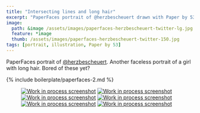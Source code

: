 ```yaml
---
title: "Intersecting lines and long hair"
excerpt: "PaperFaces portrait of @herzbescheuert drawn with Paper by 53 on an iPad."
image: 
  path: &image /assets/images/paperfaces-herzbescheuert-twitter-lg.jpg 
  feature: *image
  thumb: /assets/images/paperfaces-herzbescheuert-twitter-150.jpg
tags: [portrait, illustration, Paper by 53]
---
```


PaperFaces portrait of [@herzbescheuert](http://twitter.com/herzbescheuert). Another faceless portrait of a girl with long hair. Bored of these yet?

{% include boilerplate/paperfaces-2.md %}

<figure class="half">
	<a href="{{ site.url }}/assets/images/paperfaces-herzbescheuert-process-1-lg.jpg"><img src="{{ site.url }}/assets/images/paperfaces-herzbescheuert-process-1-600.jpg" alt="Work in process screenshot"></a>
	<a href="{{ site.url }}/assets/images/paperfaces-herzbescheuert-process-2-lg.jpg"><img src="{{ site.url }}/assets/images/paperfaces-herzbescheuert-process-2-600.jpg" alt="Work in process screenshot"></a>
	<a href="{{ site.url }}/assets/images/paperfaces-herzbescheuert-process-3-lg.jpg"><img src="{{ site.url }}/assets/images/paperfaces-herzbescheuert-process-3-600.jpg" alt="Work in process screenshot"></a>
	<a href="{{ site.url }}/assets/images/paperfaces-herzbescheuert-process-4-lg.jpg"><img src="{{ site.url }}/assets/images/paperfaces-herzbescheuert-process-4-600.jpg" alt="Work in process screenshot"></a>
	<a href="{{ site.url }}/assets/images/paperfaces-herzbescheuert-process-5-lg.jpg"><img src="{{ site.url }}/assets/images/paperfaces-herzbescheuert-process-5-600.jpg" alt="Work in process screenshot"></a>
	<a href="{{ site.url }}/assets/images/paperfaces-herzbescheuert-process-6-lg.jpg"><img src="{{ site.url }}/assets/images/paperfaces-herzbescheuert-process-6-600.jpg" alt="Work in process screenshot"></a>
</figure>